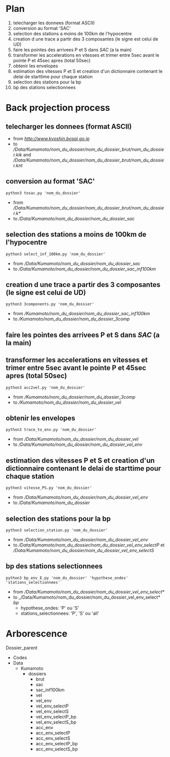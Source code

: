 # Plan

1. telecharger les donnees (format ASCII)
2. conversion au format 'SAC'
3. selection des stations a moins de 100km de l'hypocentre
4. creation d une trace a partir des 3 composantes (le signe est celui de UD)
5. faire les pointes des arrivees P et S dans _SAC_ (a la main)
6. transformer les accelerations en vitesses et trimer entre 5sec avant le pointe P et 45sec apres (total 50sec)
7. obtenir les envelopes
8. estimation des vitesses P et S et creation d'un dictionnaire contenant le delai de starttime pour chaque station
9. selection des stations pour la bp
10. bp des stations selectionnees

# Back projection process

## telecharger les donnees (format ASCII)

- from _http://www.kyoshin.bosai.go.jp_
- to _/Data/Kumamoto/nom_du_dossier/nom_du_dossier_brut/nom_du_dossier.kik_ and _/Data/Kumamoto/nom_du_dossier/nom_du_dossier_brut/nom_du_dossier.knt_

## conversion au format 'SAC'

`python3 tosac.py 'nom_du_dossier'` 
- from _/Data/Kumamoto/nom_du_dossier/nom_du_dossier_brut/nom_du_dossier.k*_
- to _/Data/Kumamoto/nom_du_dossier/nom_du_dossier_sac_

## selection des stations a moins de 100km de l'hypocentre

`python3 select_inf_100km.py 'nom_du_dossier'`
- from _/Data/Kumamoto/nom_du_dossier/nom_du_dossier_sac_
- to _/Data/Kumamoto/nom_du_dossier/nom_du_dossier_sac_inf100km_

## creation d une trace a partir des 3 composantes (le signe est celui de UD)

`python3 3components.py 'nom_du_dossier'`
- from _/Kumamoto/nom_du_dossier/nom_du_dossier_sac_inf100km_
- to _/Kumamoto/nom_du_dossier/nom_du_dossier_3comp_

## faire les pointes des arrivees P et S dans _SAC_ (a la main)

## transformer les accelerations en vitesses et trimer entre 5sec avant le pointe P et 45sec apres (total 50sec)

`python3 acc2vel.py 'nom_du_dossier'` 
- from _/Kumamoto/nom_du_dossier/nom_du_dossier_3comp_
- to _/Kumamoto/nom_du_dossier/nom_du_dossier_vel_

## obtenir les envelopes

`python3 trace_to_env.py 'nom_du_dossier'`
- from _/Data/Kumamoto/nom_du_dossier/nom_du_dossier_vel_
- to _/Data/Kumamoto/nom_du_dossier/nom_du_dossier_vel_env_

## estimation des vitesses P et S et creation d'un dictionnaire contenant le delai de starttime pour chaque station

`python3 vitesse_PS.py 'nom_du_dossier'`
- from _/Data/Kumamoto/nom_du_dossier/nom_du_dossier_vel_env_
- to _/Data/Kumamoto/nom_du_dossier_

## selection des stations pour la bp

`python3 selection_station.py 'nom_du_dossier'`
- from _/Data/Kumamoto/nom_du_dossier/nom_du_dossier_vel_env_
- to _/Data/Kumamoto/nom_du_dossier/nom_du_dossier_vel_env_selectP_ et _/Data/Kumamoto/nom_du_dossier/nom_du_dossier_vel_env_selectS_

## bp des stations selectionnees

`python3 bp_env_E.py 'nom_du_dossier' 'hypothese_ondes' 'stations_selectionnees'`
- from _/Data/Kumamoto/nom_du_dossier/nom_du_dossier_vel_env_select*_
- to _/Data/Kumamoto/nom_du_dossier/nom_du_dossier_vel_env_select* _bp_
   - hypothese_ondes: 'P' ou 'S'
   - stations_selectionnees: 'P', 'S' ou 'all'

# Arborescence

Dossier_parent

- Codes
- Data
  - Kumamoto
    - dossiers
      - brut
      - sac
      - sac_inf100km
      - vel
      - vel_env
      - vel_env_selectP
      - vel_env_selectS
      - vel_env_selectP_bp
      - vel_env_selectS_bp
      - acc_env
      - acc_env_selectP
      - acc_env_selectS
      - acc_env_selectP_bp
      - acc_env_selectS_bp












